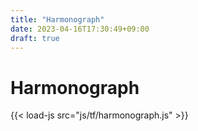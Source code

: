 ```yaml
---
title: "Harmonograph"
date: 2023-04-16T17:30:49+09:00
draft: true
---
```


# Harmonograph

{{< load-js src="js/tf/harmonograph.js" >}}
<div id="canvas-container"></div>